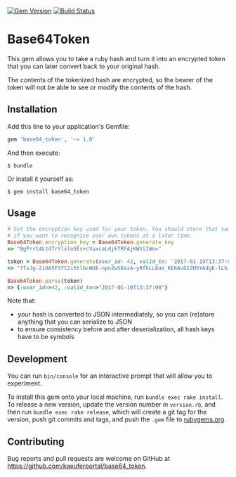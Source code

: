 [![Gem Version](https://badge.fury.io/rb/base64_token.svg)](https://badge.fury.io/rb/base64_token)
[![Build Status](https://travis-ci.org/kaeuferportal/base64_token.svg?branch=master)](https://travis-ci.org/kaeuferportal/base64_token)

# Base64Token

This gem allows you to take a ruby hash and turn it into an encrypted token
that you can later convert back to your original hash.

The contents of the tokenized hash are encrypted, so the bearer of the token will not be able to see or modify the contents of the hash.

## Installation

Add this line to your application's Gemfile:

```ruby
gem 'base64_token', '~> 1.0'
```

And then execute:

    $ bundle

Or install it yourself as:

    $ gem install base64_token

## Usage

````ruby
# Set the encryption key used for your token. You should store that somewhere
# if you want to recognize your own tokens at a later time.
Base64Token.encryption_key = Base64Token.generate_key
=> "BgPrrt4Ltd7rYlsloSEs+cVuxcaLdjkTRFAjKWViIWo="

token = Base64Token.generate(user_id: 42, valid_to: '2017-01-19T13:37:00')
=> "fTsJg-2iOA5F3YC2i5tlGcWUE-npnZwSEezA-yRfhLL8aV_KE6AuGIZH5YAdgE-lLhiNUmuWCFkxlgUJy7TjdmJFscxzeS-l3CTD1or6nwR0-zHA7B-Q"

Base64Token.parse(token)
=> {:user_id=>42, :valid_to=>"2017-01-19T13:37:00"}
````

Note that:

* your hash is converted to JSON intermediately, so you can (re)store anything
  that you can serialize to JSON
* to ensure consistency before and after deserialization, all hash keys have to be
  symbols

## Development

You can run `bin/console` for an interactive prompt that will allow you to experiment.

To install this gem onto your local machine, run `bundle exec rake install`. To release a new version, update the version number in `version.rb`, and then run `bundle exec rake release`, which will create a git tag for the version, push git commits and tags, and push the `.gem` file to [rubygems.org](https://rubygems.org).

## Contributing

Bug reports and pull requests are welcome on GitHub at https://github.com/kaeuferportal/base64_token.
